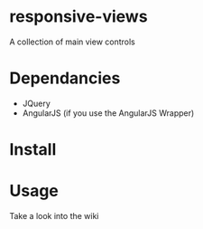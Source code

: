 responsive-views
================

A collection of main view controls

Dependancies
================
* JQuery
* AngularJS (if you use the AngularJS Wrapper)

Install
================


Usage
================
Take a look into the wiki
